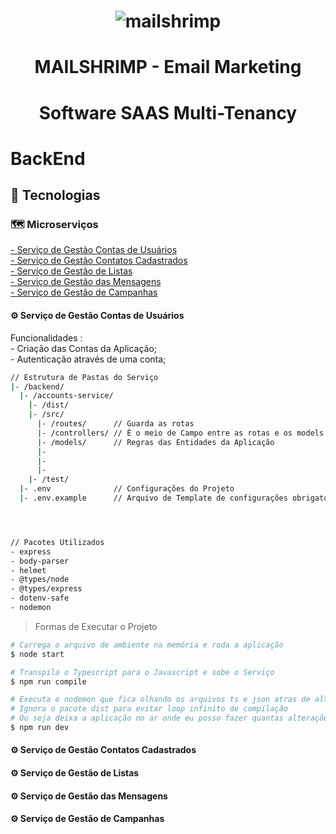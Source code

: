 <h1 align="center">
    <img alt="mailshrimp" title="#mailshrimp" src="./assets/logo.png" />
</h1>

<h1 align="center">MAILSHRIMP - Email Marketing</h1>
<h1 align="center">Software SAAS Multi-Tenancy</h1>

# BackEnd

## 🔨 Tecnologias

### 🗺️ Microserviços

<a href="#accounts-service"> - Serviço de Gestão Contas de Usuários</a> </br>
<a href="#contacts-service"> - Serviço de Gestão Contatos Cadastrados</a> </br>
<a href="#list-service"> - Serviço de Gestão de Listas</a> </br>
<a href="#messages-service"> - Serviço de Gestão das Mensagens</a> </br>
<a href="#campaigns-service"> - Serviço de Gestão de Campanhas</a> </br>

<a name="accounts-service"> <h4> ⚙️ Serviço de Gestão Contas de Usuários </h4></a> 
<p>Funcionalidades : </br>
   - Criação das Contas da Aplicação; </br>
   - Autenticação através de uma conta; </br>
</p>
 
```bash
// Estrutura de Pastas do Serviço
|- /backend/
  |- /accounts-service/
    |- /dist/
    |- /src/
      |- /routes/      // Guarda as rotas
      |- /controllers/ // É o meio de Campo entre as rotas e os models
      |- /models/      // Regras das Entidades da Aplicação 
      |-
      |-
      |-
    |- /test/
  |- .env              // Configurações do Projeto
  |- .env.example      // Arquivo de Template de configurações obrigatórias para o projeto              




// Pacotes Utilizados
- express
- body-parser
- helmet
- @types/node 
- @types/express
- dotenv-safe
- nodemon

```
> Formas de Executar o Projeto
 ```bash 
# Carrega o arquivo de ambiente na memória e roda a aplicação
$ node start

# Transpila o Typescript para o Javascript e sobe o Serviço 
$ npm run compile

# Executa o nodemon que fica olhando os arquivos ts e json atras de alterações se houver alterações ele recompila
# Ignora o pacote dist para evitar loop infinito de compilação 
# Ou seja deixa a aplicação no ar onde eu posso fazer quantas alterações eu quiser, que ele força a recompilação do projeto 
$ npm run dev
 ```

<a name="contacts-service"> <h4> ⚙️ Serviço de Gestão Contatos Cadastrados </h4></a> 


<a name="list-service"> <h4> ⚙️ Serviço de Gestão de Listas </h4></a> 


<a name="messages-service"> <h4> ⚙️ Serviço de Gestão das Mensagens </h4></a> 


<a name="campaigns-service"> <h4> ⚙️ Serviço de Gestão de Campanhas </h4></a> 


